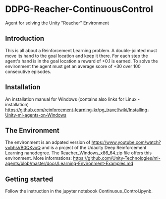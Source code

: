 # DDPG-Reacher-ContinuousControl
Agent for solving the Unity "Reacher" Environment

## Introduction
This is all about a Reinforcement Learning problem. A double-jointed must move its hand to the goal location and keep it there. For each step the agent's hand is in the goal location a reward of +0.1 is earned.
To solve the environment the agent must get an average score of +30 over 100 consecutive episodes.

## Installation
An installation manual for Windows (contains also links for Linux - installation)  
https://github.com/reinforcement-learning-kr/pg_travel/wiki/Installing-Unity-ml-agents-on-Windows

## The Environment
The environment is an adpated version of https://www.youtube.com/watch?v=bhsVB0QKvoQ and is a project of the Udacity Deep Reinforcement Learning nanodegree. The Reacher_Windows_x86_64.zip file offers this environment.
More informations: https://github.com/Unity-Technologies/ml-agents/blob/master/docs/Learning-Environment-Examples.md

## Getting started
Follow the instruction in the jupyter notebook Continuous_Control.ipynb.
